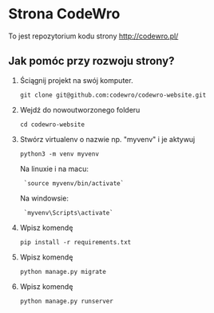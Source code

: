 # Strona CodeWro

To jest repozytorium kodu strony http://codewro.pl/

## Jak pomóc przy rozwoju strony?

1. Ściągnij projekt na swój komputer.

    `git clone git@github.com:codewro/codewro-website.git`

2. Wejdź do nowoutworzonego folderu

    `cd codewro-website`

3. Stwórz virtualenv o nazwie np. "myvenv" i je aktywuj

    `python3 -m venv myvenv`
    
    Na linuxie i na macu:

        `source myvenv/bin/activate`

    Na windowsie:
    
        `myvenv\Scripts\activate`
    
4. Wpisz komendę

    `pip install -r requirements.txt`
    
5. Wpisz komendę 

    `python manage.py migrate`

6. Wpisz komendę

    `python manage.py runserver`
    
